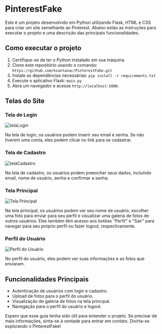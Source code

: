 # PinterestFake

Este é um projeto desenvolvido em Python utilizando Flask, HTML e CSS para criar um site semelhante ao Pinterest. Abaixo estão as instruções para executar o projeto e uma descrição das principais funcionalidades.

## Como executar o projeto

1. Certifique-se de ter o Python instalado em sua máquina.
2. Clone este repositório usando o comando:  `https://github.com/ksantanac/PinterestFake.git`
3. Instale as dependências necessárias: `pip install -r requirements.txt`
4. Execute o aplicativo Flask: `main.py`
6. Abra um navegador e acesse `http://localhost:5000`.

## Telas do Site

### Tela de Login

![telaLogin](https://github.com/ksantanac/PinterestFake/assets/127277943/eca5c18c-1187-4956-9536-8103b71e77e9)

Na tela de login, os usuários podem inserir seu email e senha. Se não tiverem uma conta, eles podem clicar no link para se cadastrar.

### Tela de Cadastro
![telaCadastro](https://github.com/ksantanac/PinterestFake/assets/127277943/cfaeec3e-8396-4dc1-a740-f7226f12423e)

Na tela de cadastro, os usuários podem preencher seus dados, incluindo email, nome de usuário, senha e confirmar a senha.

### Tela Principal

![Tela Principal](screenshots/principal.png)

Na tela principal, os usuários podem ver seu nome de usuário, escolher uma foto para enviar para seu perfil e visualizar uma galeria de fotos de outros usuários. Eles também têm acesso aos botões "Perfil" e "Sair" para navegar para seu próprio perfil ou fazer logout, respectivamente.

### Perfil do Usuário

![Perfil do Usuário](screenshots/perfil.png)

No perfil do usuário, eles podem ver suas informações e as fotos que enviaram.

## Funcionalidades Principais

- Autenticação de usuários com login e cadastro.
- Upload de fotos para o perfil do usuário.
- Visualização de galeria de fotos na tela principal.
- Navegação para o perfil do usuário e logout.

Espero que esse guia tenha sido útil para entender o projeto. Se precisar de mais informações, sinta-se à vontade para entrar em contato. Divirta-se explorando o PinterestFake!

